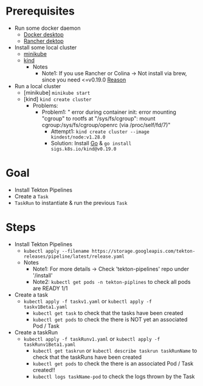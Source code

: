 # Prerequisites
* Run some docker daemon
  * [Docker desktop](https://www.docker.com/products/docker-desktop/)
  * [Rancher dektop](https://rancherdesktop.io/)
* Install some local cluster
  * [minikube](https://minikube.sigs.k8s.io/docs/start/)
  * [kind](https://kind.sigs.k8s.io/)
    * Notes
      * Note1: If you use Rancher or Colina -> Not install via brew, since you need <=v0.19.0 [Reason](https://github.com/kubernetes-sigs/kind/issues/3277)
* Run a local cluster
  * [minikube]  `minikube start`
  * [kind] `kind create cluster`
    * Problems:
      * Problem1: " error during container init: error mounting "cgroup" to rootfs at "/sys/fs/cgroup": mount cgroup:/sys/fs/cgroup/openrc (via /proc/self/fd/7)"
        * Attempt1: `kind create cluster --image kindest/node:v1.28.0`
        * Solution: Install [Go](https://go.dev/doc/install) & `go install sigs.k8s.io/kind@v0.19.0`

# Goal
* Install Tekton Pipelines
* Create a `Task`
* `TaskRun` to instantiate & run the previous `Task`

# Steps
* Install Tekton Pipelines
  * `kubectl apply --filename https://storage.googleapis.com/tekton-releases/pipeline/latest/release.yaml`
  * Notes
    * Note1: For more details -> Check 'tekton-pipelines' repo under '/install'
    * Note2: `kubectl get pods -n tekton-piplines` to check all pods are READY 1/1
* Create a task
  * `kubectl apply -f taskv1.yaml` or `kubectl apply -f taskv1Beta1.yaml` 
    * `kubectl get task` to check that the tasks have been created
    * `kubectl get pods` to check the there is NOT yet an associated Pod / Task
* Create a taskRun
  * `kubectl apply -f taskRunv1.yaml` or `kubectl apply -f taskRunv1Beta1.yaml`
    * `kubectl get taskrun` or `kubectl describe taskrun taskRunName` to check that the taskRuns have been created
    * `kubectl get pods` to check the there is an associated Pod / Task created!!
    * `kubectl logs taskName-pod` to check the logs thrown by the Task